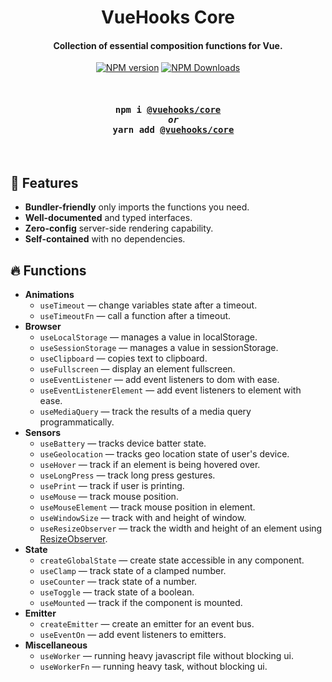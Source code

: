 <h1 align="center">
  VueHooks Core
</h1>
<h4 align="center">Collection of essential composition functions for Vue.</h4>

<p align="center">
<a href="https://www.npmjs.com/package/@vuehooks/core" target="__blank">
<img src="https://img.shields.io/npm/v/@vuehooks/core?color=1abc9c" alt="NPM version" /></a>
<a href="https://www.npmjs.com/package/@vuehooks/core" target="__blank"><img alt="NPM Downloads" src="https://img.shields.io/npm/dm/@vuehooks/core?color=34495e"/></a>
</p>

<br>

<h4 align="center">
  <pre>npm i <a href="https://www.npmjs.com/package/@vuehooks/core">@vuehooks/core</a>
  <i>or</i>
  yarn add <a href="https://www.npmjs.com/package/@vuehooks/core">@vuehooks/core</a></pre>
</h2>

<br>

## :rocket: Features

- **Bundler-friendly** only imports the functions you need.
- **Well-documented** and typed interfaces.
- **Zero-config** server-side rendering capability.
- **Self-contained** with no dependencies.

## :fire: Functions

- **Animations**
  - `useTimeout` — change variables state after a timeout.
  - `useTimeoutFn` — call a function after a timeout.
- **Browser**
  - `useLocalStorage` — manages a value in localStorage.
  - `useSessionStorage` — manages a value in sessionStorage.
  - `useClipboard` — copies text to clipboard.
  - `useFullscreen` — display an element fullscreen.
  - `useEventListener` — add event listeners to dom with ease.
  - `useEventListenerElement` — add event listeners to element with ease.
  - `useMediaQuery` — track the results of a media query programmatically.
- **Sensors**
  - `useBattery` — tracks device batter state.
  - `useGeolocation` — tracks geo location state of user's device.
  - `useHover` — track if an element is being hovered over.
  - `useLongPress` — track long press gestures.
  - `usePrint` — track if user is printing.
  - `useMouse` — track mouse position.
  - `useMouseElement` — track mouse position in element.
  - `useWindowSize` — track with and height of window.
  - `useResizeObserver` — track the width and height of an element using
    [ResizeObserver](https://developer.mozilla.org/en-US/docs/Web/API/ResizeObserver).
- **State**
  - `createGlobalState` — create state accessible in any component.
  - `useClamp` — track state of a clamped number.
  - `useCounter` — track state of a number.
  - `useToggle` — track state of a boolean.
  - `useMounted` — track if the component is mounted.
- **Emitter**
  - `createEmitter` — create an emitter for an event bus.
  - `useEventOn` — add event listeners to emitters.
- **Miscellaneous**
  - `useWorker` — running heavy javascript file without blocking ui.
  - `useWorkerFn` — running heavy task, without blocking ui.
